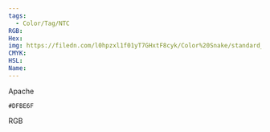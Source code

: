```yaml
---
tags:
  - Color/Tag/NTC
RGB:
Hex:
img: https://filedn.com/l0hpzxl1f01yT7GHxtF8cyk/Color%20Snake/standard_csv_to_svg/DFBE6F.svg
CMYK:
HSL:
Name:
---
```

Apache
```palette
#DFBE6F
```
RGB
